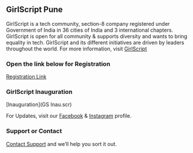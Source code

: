 ## GirlScript Pune

GirlScript is a tech community,  section-8 company registered under Government of India in 36 cities of India and 3 international chapters. GirlScript is open for all community & supports diversity and wants to bring equality in tech. GirlScript and its different initiatives are driven by leaders throughout the world.
For more information, visit [GirlScript]( http://www.girlscript.tech/)


### Open the link below for Registration
[Registration Link](bit.ly/gspc-register)

### GirlScript Inauguration
[Inauguration](GS Inau.scr)




For Updates, visit our [Facebook](https://www.facebook.com/girlscriptpunecommunity) & [Instagram](https://instagram.com/girlscriptpune?utm_source=ig_profile_share&igshid=cemnxa20h74o) profile.





### Support or Contact

[Contact Support](girkscript@mitaoe.ac.in) and we’ll help you sort it out.
